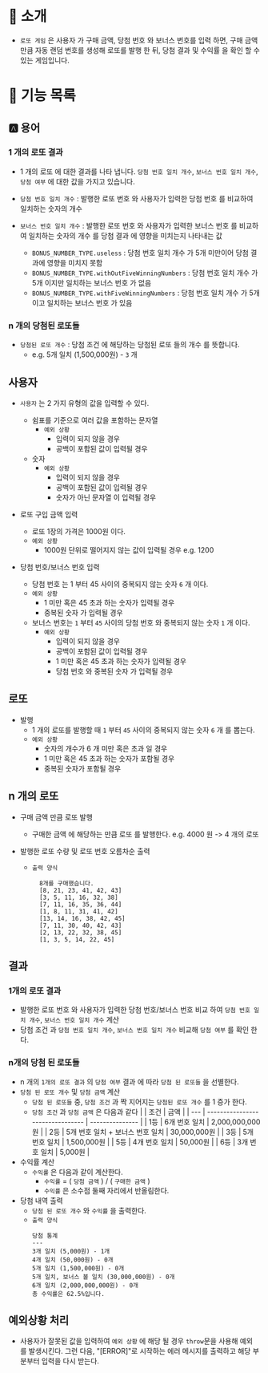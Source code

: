 # 💁 소개

- `로또 게임` 은 사용자 가 구매 금액, 당첨 번호 와 보너스 번호를 입력 하면, 구매 금액 만큼 자동 랜덤 번호를 생성해 로또를 발행 한 뒤, 당첨 결과 및 수익률 을 확인 할 수 있는 게임입니다.

# 🚀 기능 목록

## 🅰️ 용어

### 1 개의 로또 결과

- 1 개의 로또 에 대한 결과를 나타 냅니다. `당첨 번호 일치 개수`, `보너스 번호 일치 개수`, `당첨 여부` 에 대한 값을 가지고 있습니다.

- `당첨 번호 일치 개수` : 발행한 로또 번호 와 사용자가 입력한 당첨 번호 를 비교하여 일치하는 숫자의 개수
- `보너스 번호 일치 개수` : 발행한 로또 번호 와 사용자가 입력한 보너스 번호 를 비교하여 일치하는 숫자의 개수 를 당첨 결과 에 영향을 미치는지 나타내는 값
  - `BONUS_NUMBER_TYPE.useless` : 당첨 번호 일치 개수 가 5개 미만이어 당첨 결과에 영향을 미치지 못함
  - `BONUS_NUMBER_TYPE.withOutFiveWinningNumbers` : 당첨 번호 일치 개수 가 5개 이지만 일치하는 보너스 번호 가 없음
  - `BONUS_NUMBER_TYPE.withFiveWinningNumbers` : 당첨 번호 일치 개수 가 5개 이고 일치하는 보너스 번호 가 있음

### n 개의 당첨된 로또들

- `당첨된 로또 개수` : 당첨 조건 에 해당하는 당첨된 로또 들의 개수 를 뜻합니다.
  - e.g. 5개 일치 (1,500,000원) - `3` 개

## 사용자

- `사용자` 는 2 가지 유형의 값을 입력할 수 있다.

  - 쉼표를 기준으로 여러 값을 포함하는 문자열
    - `예외 상황`
      - 입력이 되지 않을 경우
      - 공백이 포함된 값이 입력될 경우
  - 숫자
    - `예외 상황`
      - 입력이 되지 않을 경우
      - 공백이 포함된 값이 입력될 경우
      - 숫자가 아닌 문자열 이 입력될 경우

- 로또 구입 금액 입력

  - 로또 1장의 가격은 1000원 이다.
  - `예외 상황`
    - 1000원 단위로 떨어지지 않는 값이 입력될 경우 e.g. 1200

- 당첨 번호/보너스 번호 입력

  - 당첨 번호 는 1 부터 45 사이의 중복되지 않는 숫자 `6` 개 이다.
  - `예외 상황`
    - 1 미만 혹은 45 초과 하는 숫자가 입력될 경우
    - 중복된 숫자 가 입력될 경우
  - 보너스 번호는 `1` 부터 `45` 사이의 당첨 번호 와 중복되지 않는 숫자 `1` 개 이다.
    - `예외 상황`
      - 입력이 되지 않을 경우
      - 공백이 포함된 값이 입력될 경우
      - 1 미만 혹은 45 초과 하는 숫자가 입력될 경우
      - 당첨 번호 와 중복된 숫자 가 입력될 경우

## 로또

- 발행
  - 1 개의 로또를 발행할 때 `1` 부터 `45` 사이의 중복되지 않는 숫자 `6` 개 를 뽑는다.
  - `예외 상황`
    - 숫자의 개수가 6 개 미만 혹은 초과 일 경우
    - 1 미만 혹은 45 초과 하는 숫자가 포함될 경우
    - 중복된 숫자가 포함될 경우

## n 개의 로또

- 구매 금액 만큼 로또 발행

  - 구매한 금액 에 해당하는 만큼 로또 를 발행한다. e.g. 4000 원 -> 4 개의 로또

- 발행한 로또 수량 및 로또 번호 오름차순 출력

  - `출력 양식`
    ```
      8개를 구매했습니다.
      [8, 21, 23, 41, 42, 43]
      [3, 5, 11, 16, 32, 38]
      [7, 11, 16, 35, 36, 44]
      [1, 8, 11, 31, 41, 42]
      [13, 14, 16, 38, 42, 45]
      [7, 11, 30, 40, 42, 43]
      [2, 13, 22, 32, 38, 45]
      [1, 3, 5, 14, 22, 45]
    ```

## 결과

### 1개의 로또 결과

- 발행한 로또 번호 와 사용자가 입력한 당첨 번호/보너스 번호 비교 하여 `당첨 번호 일치 개수`, `보너스 번호 일치 개수` 계산
- 당첨 조건 과 `당첨 번호 일치 개수`, `보너스 번호 일치 개수` 비교해 `당첨 여부` 를 확인 한다.

### n개의 당첨 된 로또들

- n 개의 `1개의 로또 결과` 의 `당첨 여부` 결과 에 따라 `당첨 된 로또들` 을 선별한다.
- `당첨 된 로또 개수` 및 `당첨 금액` 계산
  - `당첨 된 로또들` 중, `당첨 조건` 과 짝 지어지는 `당첨된 로또 개수` 를 1 증가 한다.
  - `당첨 조건` 과 `당첨 금액` 은 다음과 같다
    | | 조건 | 금액 |
    | --- | -------------------------------- | --------------- |
    | 1등 | 6개 번호 일치 | 2,000,000,000원 |
    | 2등 | 5개 번호 일치 + 보너스 번호 일치 | 30,000,000원 |
    | 3등 | 5개 번호 일치 | 1,500,000원 |
    | 5등 | 4개 번호 일치 | 50,000원 |
    | 6등 | 3개 번호 일치 | 5,000원 |
- 수익률 계산
  - `수익률` 은 다음과 같이 계산한다.
    - `수익률` = ( `당첨 금액` ) / ( `구매한 금액` )
    - `수익률` 은 소수점 둘째 자리에서 반올림한다.
- 당첨 내역 출력
  - `당첨 된 로또 개수` 와 `수익률` 을 출력한다.
  - `출력 양식`
    ```
    당첨 통계
    ---
    3개 일치 (5,000원) - 1개
    4개 일치 (50,000원) - 0개
    5개 일치 (1,500,000원) - 0개
    5개 일치, 보너스 볼 일치 (30,000,000원) - 0개
    6개 일치 (2,000,000,000원) - 0개
    총 수익률은 62.5%입니다.
    ```

## 예외상황 처리

- 사용자가 잘못된 값을 입력하여 `예외 상황` 에 해당 될 경우 `throw`문을 사용해 예외 를 발생시킨다. 그런 다음, "[ERROR]"로 시작하는 에러 메시지를 출력하고 해당 부분부터 입력을 다시 받는다.
